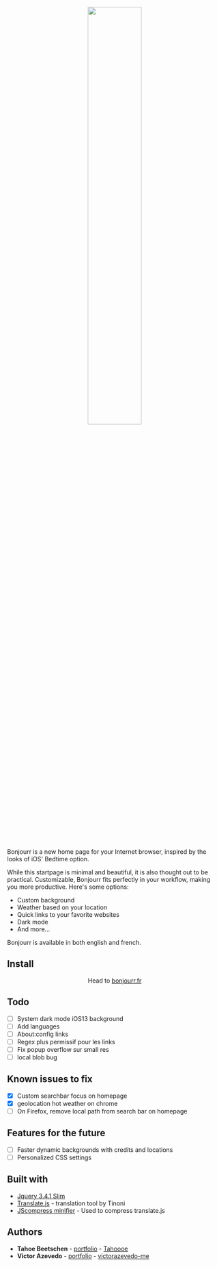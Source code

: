 <p align="center">
  <img src="https://raw.githubusercontent.com/victorazevedo-me/Bonjourr/master/src/images/popup/bonjourrpopup.png" width="50%"></img>
</p>


Bonjourr is a new home page for your Internet browser, inspired by the looks of iOS' Bedtime option.

While this startpage is minimal and beautiful, it is also thought out to be practical. Customizable, Bonjourr fits perfectly in your workflow, making you more productive. Here's some options:

* Custom background
* Weather based on your location
* Quick links to your favorite websites
* Dark mode
* And more...

Bonjourr is available in both english and french.

## Install

<p align="center">Head to <a href="https://bonjourr.fr">bonjourr.fr</a></p>

## Todo

- [ ] System dark mode iOS13 background
- [ ] Add languages
- [ ] About:config links
- [ ] Regex plus permissif pour les links
- [ ] Fix popup overflow sur small res
- [ ] local blob bug

## Known issues to fix

- [x] Custom searchbar focus on homepage
- [x] geolocation hot weather on chrome
- [ ] On Firefox, remove local path from search bar on homepage

## Features for the future

- [ ] Faster dynamic backgrounds with credits and locations
- [ ] Personalized CSS settings

## Built with

* [Jquery 3.4.1 Slim](https://code.jquery.com/jquery-3.4.1.slim.min.js)
* [Translate.js](https://github.com/tinoni/translate.js) - translation tool by Tinoni
* [JScompress minifier](https://jscompress.com/) - Used to compress translate.js

## Authors

* **Tahoe Beetschen** - [portfolio](https://tahoe.be) - [Tahoooe](https://github.com/Tahoooe)
* **Victor Azevedo** - [portfolio](https://victor-azevedo.me) - [victorazevedo-me](https://github.com/victorazevedo-me)